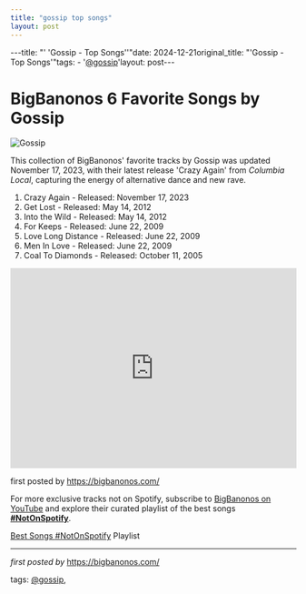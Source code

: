 ```yaml
---
title: "gossip top songs"
layout: post
---
```

---title: "' 'Gossip - Top Songs''"date: 2024-12-21original_title: "'Gossip - Top Songs'"tags:  - '[@gossip](/tags/gossip/)'layout: post---<h1>BigBanonos 6 Favorite Songs by Gossip</h1><img alt="Gossip" src="https://upload.wikimedia.org/wikipedia/commons/thumb/9/96/Beth_Ditto_-_Gossip_-_Roskilde_Festival_2012.jpg/238px-Beth_Ditto_-_Gossip_-_Roskilde_Festival_2012.jpg" /> <p>This collection of BigBanonos' favorite tracks by Gossip was updated November 17, 2023, with their latest release 'Crazy Again' from *Columbia Local*, capturing the energy of alternative dance and new rave.</p> <ol> <li>Crazy Again - Released: November 17, 2023</li> <li>Get Lost - Released: May 14, 2012</li> <li>Into the Wild - Released: May 14, 2012</li> <li>For Keeps - Released: June 22, 2009</li> <li>Love Long Distance - Released: June 22, 2009</li> <li>Men In Love - Released: June 22, 2009</li> <li>Coal To Diamonds - Released: October 11, 2005</li></ol> <div> <iframe allow="autoplay; clipboard-write; encrypted-media; fullscreen; picture-in-picture" allowfullscreen="" frameborder="0" height="352" loading="lazy" src="https://open.spotify.com/embed/playlist/4bfe4CyUCHzUFdKp1ywlFh?utm_source=generator" width="100%"></iframe></div> <p>first posted by https://bigbanonos.com/</p> <!--Subscribe and Playlist Links--><div>    <p>For more exclusive tracks not on Spotify, subscribe to <a href="https://www.youtube.com/[@BigBanonos](/tags/BigBanonos/)" target="_blank">BigBanonos on YouTube</a> and explore their curated playlist of the best songs <strong>[#NotOnSpotify](/tags/NotOnSpotify/)</strong>.</p>    <p><a href="https://www.youtube.com/playlist?list=PLtuNtuTatqI0kFahUCbtbfenC_ET5O_tr" target="_blank">Best Songs [#NotOnSpotify](/tags/NotOnSpotify/) Playlist<br /></a></p></div><hr /><p><em>first posted by</em> <a href="https://bigbanonos.com/" rel="noopener" target="_new">https://bigbanonos.com/</a></p><p>tags: [@gossip](/tags/gossip/),</p>